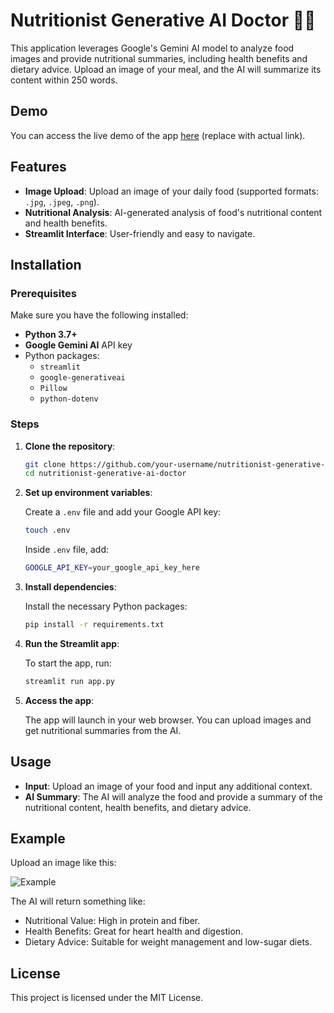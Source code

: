 # Nutritionist Generative AI Doctor 🥗🧠

This application leverages Google's Gemini AI model to analyze food images and provide nutritional summaries, including health benefits and dietary advice. Upload an image of your meal, and the AI will summarize its content within 250 words.

## Demo

You can access the live demo of the app [here](http://example-link.com) (replace with actual link).

## Features

- **Image Upload**: Upload an image of your daily food (supported formats: `.jpg`, `.jpeg`, `.png`).
- **Nutritional Analysis**: AI-generated analysis of food's nutritional content and health benefits.
- **Streamlit Interface**: User-friendly and easy to navigate.

## Installation

### Prerequisites

Make sure you have the following installed:

- **Python 3.7+**
- **Google Gemini AI** API key
- Python packages:
  - `streamlit`
  - `google-generativeai`
  - `Pillow`
  - `python-dotenv`

### Steps

1. **Clone the repository**:

   ```bash
   git clone https://github.com/your-username/nutritionist-generative-ai-doctor.git
   cd nutritionist-generative-ai-doctor
   ```

2. **Set up environment variables**:

   Create a `.env` file and add your Google API key:

   ```bash
   touch .env
   ```

   Inside `.env` file, add:

   ```bash
   GOOGLE_API_KEY=your_google_api_key_here
   ```

3. **Install dependencies**:

   Install the necessary Python packages:

   ```bash
   pip install -r requirements.txt
   ```

4. **Run the Streamlit app**:

   To start the app, run:

   ```bash
   streamlit run app.py
   ```

5. **Access the app**:

   The app will launch in your web browser. You can upload images and get nutritional summaries from the AI.

## Usage

- **Input**: Upload an image of your food and input any additional context.
- **AI Summary**: The AI will analyze the food and provide a summary of the nutritional content, health benefits, and dietary advice.

## Example

Upload an image like this:

![Example](http://img.youtube.com/vi/example/0.jpg)

The AI will return something like:

- Nutritional Value: High in protein and fiber.
- Health Benefits: Great for heart health and digestion.
- Dietary Advice: Suitable for weight management and low-sugar diets.

## License

This project is licensed under the MIT License.
